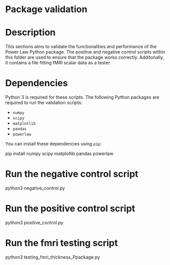 # Package validation

# Description 

This sections aims to validate the functionalities and performance of the Power Law Python package. The positive and negative control scripts within this folder are used to ensure that the package works correctly. Additonally, it contains a file fitting 
fMRI scalar data as a tester. 

# Dependencies

Python 3 is required for these scripts. 
The following Python packages are required to run the validation scripts:

- `numpy`
- `scipy`
- `matplotlib`
- `pandas`
- `powerlaw`

You can install these dependencies using `pip`:

pip install numpy scipy matplotlib pandas powerlaw


# Run the negative control script
python3 negative_control.py

# Run the positive control script
python3 positive_control.py


# Run the fmri testing script 
python3 testing_fmri_thickness_Ppackage.py



